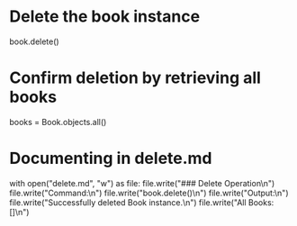 # Delete the book instance

book.delete()

# Confirm deletion by retrieving all books

books = Book.objects.all()

# Documenting in delete.md

with open("delete.md", "w") as file:
    file.write("### Delete Operation\n")
    file.write("Command:\n")
    file.write("book.delete()\n")
    file.write("Output:\n")
    file.write("Successfully deleted Book instance.\n")
    file.write("All Books: []\n")

